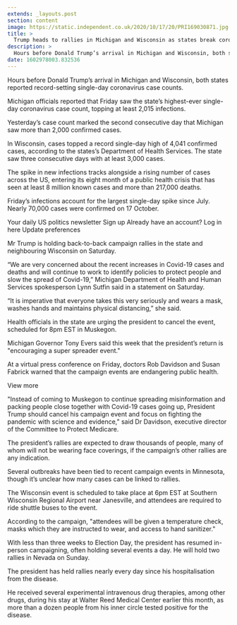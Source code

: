 ```yaml
--- 
extends: _layouts.post 
section: content 
image: https://static.independent.co.uk/2020/10/17/20/PRI169030871.jpg 
title: > 
  Trump heads to rallies in Michigan and Wisconsin as states break coronavirus case records 
description: > 
  Hours before Donald Trump’s arrival in Michigan and Wisconsin, both states reported record-setting single-day coronavirus case counts.Michigan officials reported that Friday saw the state’s highest-ever single-day coronavirus case count, topping at least 2,015 infections.Yesterday’s case count marked the second consecutive day that Michigan saw more than 2,000 confirmed cases.In Wisconsin, cases topped a record single-day high of 4,041 confirmed cases, according to the states’s Department of Health Services.Log in here Update preferencesMr Trump is holding back-to-back campaign rallies in the state and neighbouring Wisconsin on Saturday. 
date: 1602978003.832536 
--- 
```

Hours before Donald Trump’s arrival in Michigan and Wisconsin, both states reported record-setting single-day coronavirus case counts.

Michigan officials reported that Friday saw the state’s highest-ever single-day coronavirus case count, topping at least 2,015 infections.

Yesterday’s case count marked the second consecutive day that Michigan saw more than 2,000 confirmed cases.

In Wisconsin, cases topped a record single-day high of 4,041 confirmed cases, according to the states’s Department of Health Services. The state saw three consecutive days with at least 3,000 cases.

The spike in new infections tracks alongside a rising number of cases across the US, entering its eight month of a public health crisis that has seen at least 8 million known cases and more than 217,000 deaths.

Friday’s infections account for the largest single-day spike since July. Nearly 70,000 cases were confirmed on 17 October.

Your daily US politics newsletter Sign up Already have an account? Log in here Update preferences

Mr Trump is holding back-to-back campaign rallies in the state and neighbouring Wisconsin on Saturday.

“We are very concerned about the recent increases in Covid-19 cases and deaths and will continue to work to identify policies to protect people and slow the spread of Covid-19,” Michigan Department of Health and Human Services spokesperson Lynn Sutfin said in a statement on Saturday.

“It is imperative that everyone takes this very seriously and wears a mask, washes hands and maintains physical distancing,” she said.

Health officials in the state are urging the president to cancel the event, scheduled for 8pm EST in Muskegon.

Michigan Governor Tony Evers said this week that the president’s return is "encouraging a super spreader event."

At a virtual press conference on Friday, doctors Rob Davidson and Susan Fabrick warned that the campaign events are endangering public health.

View more

"Instead of coming to Muskegon to continue spreading misinformation and packing people close together with Covid-19 cases going up, President Trump should cancel his campaign event and focus on fighting the pandemic with science and evidence," said Dr Davidson, executive director of the Committee to Protect Medicare.

The president’s rallies are expected to draw thousands of people, many of whom will not be wearing face coverings, if the campaign’s other rallies are any indication.

Several outbreaks have been tied to recent campaign events in Minnesota, though it’s unclear how many cases can be linked to rallies.

The Wisconsin event is scheduled to take place at 6pm EST at Southern Wisconsin Regional Airport near Janesville, and attendees are required to ride shuttle buses to the event.

According to the campaign, "attendees will be given a temperature check, masks which they are instructed to wear, and access to hand sanitizer."

With less than three weeks to Election Day, the president has resumed in-person campaigning, often holding several events a day. He will hold two rallies in Nevada on Sunday.

The president has held rallies nearly every day since his hospitalisation from the disease.

He received several experimental intravenous drug therapies, among other drugs, during his stay at Walter Reed Medical Center earlier this month, as more than a dozen people from his inner circle tested positive for the disease.